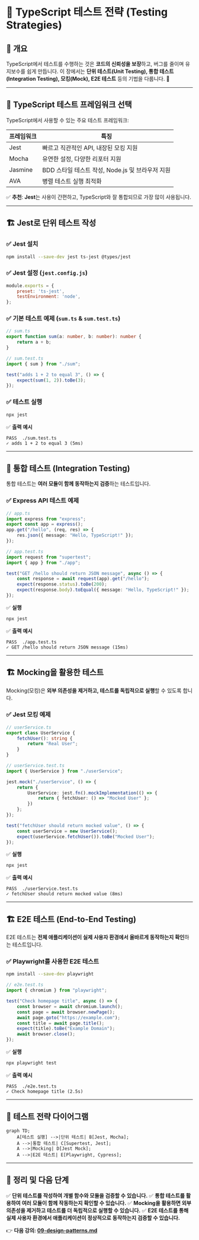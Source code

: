 # 🧪 TypeScript 테스트 전략 (Testing Strategies)

## 📌 개요
TypeScript에서 테스트를 수행하는 것은 **코드의 신뢰성을 보장**하고, 버그를 줄이며 유지보수를 쉽게 만듭니다. 이 장에서는 **단위 테스트(Unit Testing), 통합 테스트(Integration Testing), 모킹(Mock), E2E 테스트** 등의 기법을 다룹니다. 🚀

---

## 🔎 TypeScript 테스트 프레임워크 선택
TypeScript에서 사용할 수 있는 주요 테스트 프레임워크:

| 프레임워크 | 특징 |
|------------|------|
| Jest | 빠르고 직관적인 API, 내장된 모킹 지원 |
| Mocha | 유연한 설정, 다양한 리포터 지원 |
| Jasmine | BDD 스타일 테스트 작성, Node.js 및 브라우저 지원 |
| AVA | 병렬 테스트 실행 최적화 |

✅ **추천**: **Jest**는 사용이 간편하고, TypeScript와 잘 통합되므로 가장 많이 사용됩니다.

---

## 🏗 Jest로 단위 테스트 작성
### ✅ Jest 설치
```bash
npm install --save-dev jest ts-jest @types/jest
```

### ✅ Jest 설정 (`jest.config.js`)
```javascript
module.exports = {
    preset: 'ts-jest',
    testEnvironment: 'node',
};
```

### ✅ 기본 테스트 예제 (`sum.ts` & `sum.test.ts`)
```typescript
// sum.ts
export function sum(a: number, b: number): number {
    return a + b;
}
```

```typescript
// sum.test.ts
import { sum } from "./sum";

test("adds 1 + 2 to equal 3", () => {
    expect(sum(1, 2)).toBe(3);
});
```

### ✅ 테스트 실행
```bash
npx jest
```
✅ **출력 예시**
```
PASS  ./sum.test.ts
✓ adds 1 + 2 to equal 3 (5ms)
```

---

## 🔄 통합 테스트 (Integration Testing)
통합 테스트는 **여러 모듈이 함께 동작하는지 검증**하는 테스트입니다.

### ✅ Express API 테스트 예제
```typescript
// app.ts
import express from "express";
export const app = express();
app.get("/hello", (req, res) => {
    res.json({ message: "Hello, TypeScript!" });
});
```

```typescript
// app.test.ts
import request from "supertest";
import { app } from "./app";

test("GET /hello should return JSON message", async () => {
    const response = await request(app).get("/hello");
    expect(response.status).toBe(200);
    expect(response.body).toEqual({ message: "Hello, TypeScript!" });
});
```

✅ **실행**
```bash
npx jest
```
✅ **출력 예시**
```
PASS  ./app.test.ts
✓ GET /hello should return JSON message (15ms)
```

---

## 🏗 Mocking을 활용한 테스트
Mocking(모킹)은 **외부 의존성을 제거하고, 테스트를 독립적으로 실행**할 수 있도록 합니다.

### ✅ Jest 모킹 예제
```typescript
// userService.ts
export class UserService {
    fetchUser(): string {
        return "Real User";
    }
}
```

```typescript
// userService.test.ts
import { UserService } from "./userService";

jest.mock("./userService", () => {
    return {
        UserService: jest.fn().mockImplementation(() => {
            return { fetchUser: () => "Mocked User" };
        })
    };
});

test("fetchUser should return mocked value", () => {
    const userService = new UserService();
    expect(userService.fetchUser()).toBe("Mocked User");
});
```

✅ **실행**
```bash
npx jest
```

✅ **출력 예시**
```
PASS  ./userService.test.ts
✓ fetchUser should return mocked value (8ms)
```

---

## 🏗 E2E 테스트 (End-to-End Testing)
E2E 테스트는 **전체 애플리케이션이 실제 사용자 환경에서 올바르게 동작하는지 확인**하는 테스트입니다.

### ✅ Playwright를 사용한 E2E 테스트
```bash
npm install --save-dev playwright
```

```typescript
// e2e.test.ts
import { chromium } from "playwright";

test("Check homepage title", async () => {
    const browser = await chromium.launch();
    const page = await browser.newPage();
    await page.goto("https://example.com");
    const title = await page.title();
    expect(title).toBe("Example Domain");
    await browser.close();
});
```

✅ **실행**
```bash
npx playwright test
```

✅ **출력 예시**
```
PASS  ./e2e.test.ts
✓ Check homepage title (2.5s)
```

---

## 🔎 테스트 전략 다이어그램
```mermaid
graph TD;
    A[테스트 실행] -->|단위 테스트| B[Jest, Mocha];
    A -->|통합 테스트| C[Supertest, Jest];
    A -->|Mocking| D[Jest Mock];
    A -->|E2E 테스트| E[Playwright, Cypress];
```

---

## 🎯 정리 및 다음 단계
✅ **단위 테스트를 작성하여 개별 함수와 모듈을 검증할 수 있습니다.**
✅ **통합 테스트를 활용하여 여러 모듈이 함께 작동하는지 확인할 수 있습니다.**
✅ **Mocking을 활용하면 외부 의존성을 제거하고 테스트를 더 독립적으로 실행할 수 있습니다.**
✅ **E2E 테스트를 통해 실제 사용자 환경에서 애플리케이션이 정상적으로 동작하는지 검증할 수 있습니다.**

👉 **다음 강의: [09-design-patterns.md](./09-design-patterns.md)**

